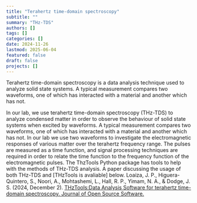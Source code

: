 ```yaml
---
title: "Terahertz time-domain spectroscopy"
subtitle: ""
summary: "THz-TDS"
authors: []
tags: []
categories: []
date: 2024-11-26
lastmod: 2025-06-04
featured: false
draft: false
projects: []
---
```

Terahertz time-domain spectroscopy is a data analysis technique used to analyze solid state systems. A typical measurement compares two waveforms, one of which has interacted with a material and another which has not.

In our lab, we use terahertz time-domain spectroscopy (THz-TDS) to analyze condensed matter in order to observe the behaviour of solid state systems when excited by waveforms.
A typical measurement compares two waveforms, one of which has interacted with a material and another which has not.
In our lab we use two waveforms to investigate the electromagnetic responses of various matter over the terahertz frequency range. The pulses are measured as a time function, and signal processing techniques are required in order to relate the time function to the frequency function of the electromagnetic pulses. The ThzTools Python package has tools to help with the methods of THz-TDS analysis.
A paper discussing the usage of both THz-TDS and [THzTools is avaliable] below. 
Loaiza, J. P., Higuera-Quintero, S., Noori, A., Mohtashemi, L., Hall, R. P., Yimam, N. A., & Dodge, J. S. (2024, December 2). [THzTools:Data Analysis Software for terahertz time-domain spectroscopy. Journal of Open Source Software.](https://joss.theoj.org/papers/10.21105/joss.07542)